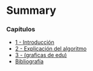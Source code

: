 # **Summary**

### Capítulos

* [1 - Introducción](README.md)
* [2 - Explicación del algoritmo](Strassen.md)
* [3 - (graficas de edu)]()
* [Bibliografía](Referencias.md)